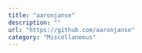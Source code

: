 ```yaml
---
title: "aaronjanse"
description: ""
url: "https://github.com/aaronjanse"
category: "Miscellaneous"
---
```

